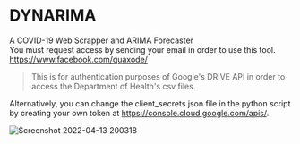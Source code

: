 # DYNARIMA
A COVID-19 Web Scrapper and ARIMA Forecaster  
You must request access by sending your email in order to use this tool. https://www.facebook.com/quaxode/
> This is for authentication purposes of Google's DRIVE API in order to access the Department of Health's csv files.

Alternatively, you can change the client_secrets json file in the python script by creating your own token at https://console.cloud.google.com/apis/.

![Screenshot 2022-04-13 200318](https://user-images.githubusercontent.com/26486389/163253171-f837f7ec-4898-4c0e-af58-1525eeba1c71.png)

